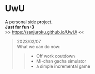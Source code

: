 # UwU

A personal side project.  
**Just for fun :3**  
\>> <https://sanjuroku.github.io/UwU/> <<

> 2023/02/07  
> What we can do now:
>> * Off work coutdown
>> * Mi-chan gacha simulator
>> * a simple incremental game
